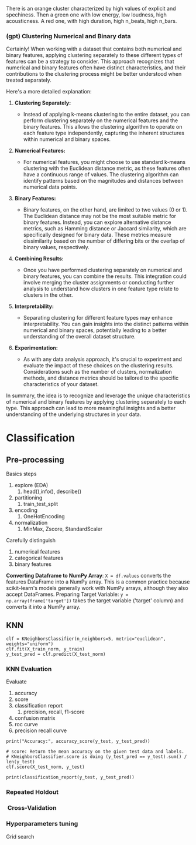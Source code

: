 There is an orange cluster characterized by high values of explicit and spechiness.
Then a green one with low energy, low loudness, high acousticness.
A red one, with high duration, high n_beats, high n_bars.

### (gpt) Clustering Numerical and Binary data
Certainly! When working with a dataset that contains both numerical and binary features, applying clustering separately to these different types of features can be a strategy to consider. This approach recognizes that numerical and binary features often have distinct characteristics, and their contributions to the clustering process might be better understood when treated separately.

Here's a more detailed explanation:

1. **Clustering Separately:**
   - Instead of applying k-means clustering to the entire dataset, you can perform clustering separately on the numerical features and the binary features. This allows the clustering algorithm to operate on each feature type independently, capturing the inherent structures within numerical and binary spaces.

2. **Numerical Features:**
   - For numerical features, you might choose to use standard k-means clustering with the Euclidean distance metric, as these features often have a continuous range of values. The clustering algorithm can identify patterns based on the magnitudes and distances between numerical data points.

3. **Binary Features:**
   - Binary features, on the other hand, are limited to two values (0 or 1). The Euclidean distance may not be the most suitable metric for binary features. Instead, you can explore alternative distance metrics, such as Hamming distance or Jaccard similarity, which are specifically designed for binary data. These metrics measure dissimilarity based on the number of differing bits or the overlap of binary values, respectively.

4. **Combining Results:**
   - Once you have performed clustering separately on numerical and binary features, you can combine the results. This integration could involve merging the cluster assignments or conducting further analysis to understand how clusters in one feature type relate to clusters in the other.

5. **Interpretability:**
   - Separating clustering for different feature types may enhance interpretability. You can gain insights into the distinct patterns within numerical and binary spaces, potentially leading to a better understanding of the overall dataset structure.

6. **Experimentation:**
   - As with any data analysis approach, it's crucial to experiment and evaluate the impact of these choices on the clustering results. Considerations such as the number of clusters, normalization methods, and distance metrics should be tailored to the specific characteristics of your dataset.

In summary, the idea is to recognize and leverage the unique characteristics of numerical and binary features by applying clustering separately to each type. This approach can lead to more meaningful insights and a better understanding of the underlying structures in your data.

 
# Classification
## Pre-processing
Basics steps
1. explore (EDA)
	1. head(),info(), describe()
2. partitioning
	1. train_test_split
3. encoding
	1. OneHotEncoding
4. normalization
	1. MinMax, Zscore, StandardScaler

Carefully distinguish
1. numerical features
2. categorical features
3. binary features

**Converting Dataframe to NumPy Array**: `X = df.values` converts the features DataFrame into a NumPy array. This is a common practice because scikit-learn's models generally work with NumPy arrays, although they also accept DataFrames.
Preparing Target Variable: `y = np.array(frame['target'])` takes the target variable ('target' column) and converts it into a NumPy array.
## KNN

```
clf = KNeighborsClassifier(n_neighbors=5, metric="euclidean", weights="uniform")
clf.fit(X_train_norm, y_train)
y_test_pred = clf.predict(X_test_norm)
```

### KNN Evaluation
Evaluate
1. accuracy
2. score
3. classification report
	1. precision, recall, f1-score
4. confusion matrix
5. roc curve
6. precision recall curve

```
print("Accuracy:", accuracy_score(y_test, y_test_pred))

# score: Return the mean accuracy on the given test data and labels.
# KNeighborsClassifier.score is doing (y_test_pred == y_test).sum() / len(y_test)
clf.score(X_test_norm, y_test)

```

```
print(classification_report(y_test, y_test_pred))
```

### Repeated Holdout


###  Cross-Validation


### Hyperparameters tuning
Grid search